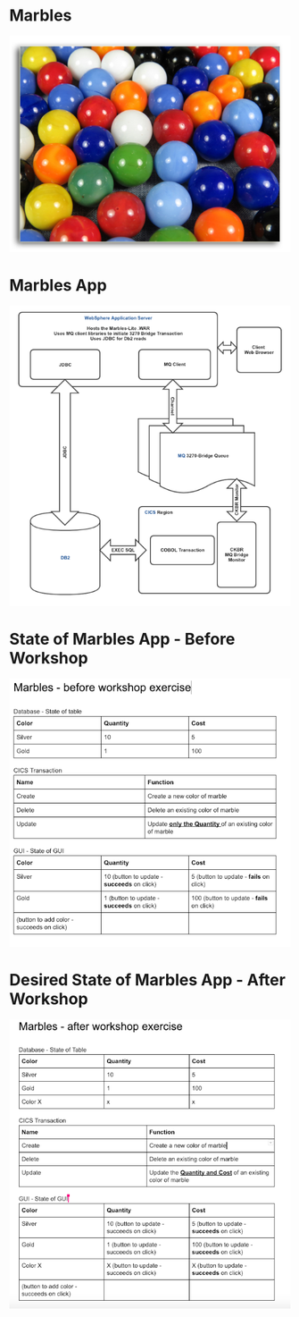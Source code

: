 # Marbles
![work](./assets/devopsworkshop4.png)

# Marbles App
![work1](./assets/devopsworkshop5.png)

# State of Marbles App - Before Workshop
![work2](./assets/devopsworkshop6.png)

# Desired State of Marbles App - After Workshop
![work3](./assets/devopsworkshop7.png)
